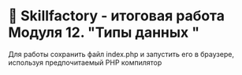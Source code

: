 # 🚀 Skillfactory - итоговая работа Модуля 12. "Типы данных "

Для работы сохранить файл index.php и запустить его в браузере, используя предпочитаемый PHP компилятор

